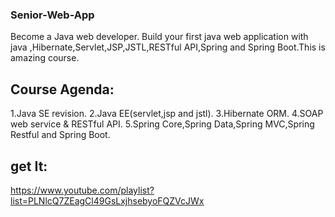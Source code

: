 ### Senior-Web-App
Become a Java web developer.
Build your first java web application with java
,Hibernate,Servlet,JSP,JSTL,RESTful API,Spring 
and Spring Boot.This is amazing course.
## Course Agenda:
1.Java SE revision.
2.Java EE(servlet,jsp and jstl).
3.Hibernate ORM.
4.SOAP web service & RESTful API.
5.Spring Core,Spring Data,Spring MVC,Spring Restful and Spring Boot.

## get It:
https://www.youtube.com/playlist?list=PLNlcQ7ZEagCl49GsLxjhsebyoFQZVcJWx
